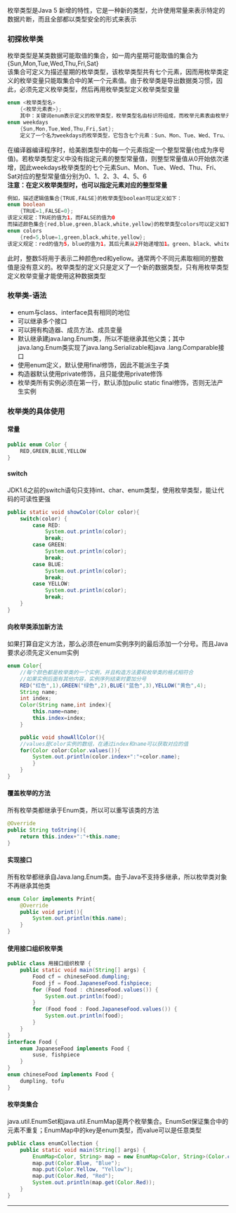 枚举类型是Java 5 新增的特性，它是一种新的类型，允许使用常量来表示特定的数据片断，而且全部都以类型安全的形式来表示  
### 初探枚举类  
枚举类型是某类数据可能取值的集合，如一周内星期可能取值的集合为  
{Sun,Mon,Tue,Wed,Thu,Fri,Sat}  
该集合可定义为描述星期的枚举类型，该枚举类型共有七个元素，因而用枚举类定义的枚举变量只能取集合中的某一个元素值。由于枚举类是导出数据类习惯，因此，必须先定义枚举类型，然后再用枚举类型定义枚举类型变量  
```java
enum <枚举类型名>
    {<枚举元素表>};  
    其中：关键词enum表示定义的枚举类型，枚举类型名由标识符组成，而枚举元素表由枚举元素或枚举常量组成，例如  
enum weekdays
    {Sun,Mon,Tue,Wed,Thu,Fri,Sat};
    定义了一个名为weekdays的枚举类型，它包含七个元素：Sun、Mon、Tue、Wed、Tru、Fri、Sat 
```  
在编译器编译程序时，给美剧类型中的每一个元素指定一个整型常量(也成为序号值)。若枚举类型定义中没有指定元素的整型常量值，则整型常量值从0开始依次递增，因此weekdays枚举类型的七个元素Sun、Mon、Tue、Wed、Thu、Fri、Sat对应的整型常量值分别为0、1、2、3、4、5、6  
**注意：在定义枚举类型时，也可以指定元素对应的整型常量**  
```java
例如，描述逻辑值集合{TRUE,FALSE}的枚举类型boolean可以定义如下：  
enum boolean
    {TRUE=1,FALSE=0};
该定义规定：TRUE的值为1，而FALSE的值为0  
而描述颜色集合{red,blue,green,black,white,yellow}的枚举类型colors可以定义如下：
enum colors
    {red=5,blue=1,green,black,white,yellow};
该定义规定：red的值为5，blue的值为1，其后元素从2开始递增加1。green、black、white、yellow的值依次为2，3，4，5
```
此时，整数5将用于表示二种颜色red和yellow。通常两个不同元素取相同的整数值是没有意义的。枚举类型的定义只是定义了一个新的数据类型，只有用枚举类型定义枚举变量才能使用这种数据类型  
### 枚举类-语法  
+ enum与class、interface具有相同的地位  
+ 可以继承多个接口  
+ 可以拥有构造器、成员方法、成员变量  
+ 默认继承建java.lang.Enum类，所以不能继承其他父类；其中java.lang.Enum类实现了java.lang.Serializable和java
.lang.Comparable接口  
+ 使用enum定义，默认使用final修饰，因此不能派生子类  
+ 构造器默认使用private修饰，且只能使用private修饰  
+ 枚举类所有实例必须在第一行，默认添加pulic static final修饰，否则无法产生实例  
### 枚举类的具体使用  
#### 常量  
```java
public enum Color {
    RED,GREEN,BLUE,YELLOW
}
```
#### switch  
JDK1.6之前的switch语句只支持int、char、enum类型，使用枚举类型，能让代码的可读性更强  
```java
public static void showColor(Color color){
    switch(color) {
        case RED:
            System.out.println(color);
            break;
        case GREEN:
            System.out.println(color);
            break;
        case BLUE:
            System.out.println(color);
            break;
        case YELLOW:
            System.out.println(color);
            break;
    }
}
```
#### 向枚举类添加新方法  
如果打算自定义方法，那么必须在enum实例序列的最后添加一个分号。而且Java要求必须先定义enum实例  
```java
enum Color{
    //每个颜色都是枚举类的一个实例，并且构造方法要和枚举类的格式相符合
    //如果实例后面有其他内容，实例序列结束时要加分号
    RED("红色",1),GREEN("绿色",2),BLUE("蓝色",3),YELLOW("黄色",4);
    String name;
    int index;
    Color(String name,int index){
        this.name=name;
        this.index=index;
    }

    public void showAllColor(){
    //values是Color实例的数组，在通过index和name可以获取对应的值
    for(Color color:Color.values()){
        System.out.println(color.index+":"+color.name);
        }
    }
}
```
#### 覆盖枚举的方法  
所有枚举类都继承于Enum类，所以可以重写该类的方法  
```java
@Override
public String toString(){
    return this.index+":"+this.name;
}
```
#### 实现接口  
所有枚举都继承自Java.lang.Enum类。由于Java不支持多继承，所以枚举类对象不再继承其他类  
```java
enum Color implements Print{
    @Override
    public void print(){
        System.out.println(this.name);
    }
}
```
#### 使用接口组织枚举类  
```java
public class 用接口组织枚举 {
    public static void main(String[] args) {
        Food cf = chineseFood.dumpling;
        Food jf = Food.JapaneseFood.fishpiece;
        for (Food food : chineseFood.values()) {
            System.out.println(food);
        }
        for (Food food : Food.JapaneseFood.values()) {
            System.out.println(food);
        }
    }
}
interface Food {
    enum JapaneseFood implements Food {
        suse, fishpiece
    }
}
enum chineseFood implements Food {
    dumpling, tofu
}
```
#### 枚举类集合  
java.util.EnumSet和java.util.EnumMap是两个枚举集合。EnumSet保证集合中的元素不重复；EnumMap中的key是enum类型，而value可以是任意类型  
```java
public class enumCollection {
    public static void main(String[] args) {
        EnumMap<Color, String> map = new EnumMap<Color, String>(Color.class);
        map.put(Color.Blue, "Blue");
        map.put(Color.Yellow, "Yellow");
        map.put(Color.Red, "Red");
        System.out.println(map.get(Color.Red));
    }
}
```
****